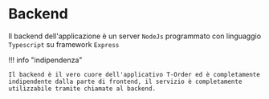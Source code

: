 # Backend

Il backend dell'applicazione è un server `NodeJs` programmato con linguaggio `Typescript` su framework `Express`

!!! info "indipendenza"

    Il backend è il vero cuore dell'applicativo T-Order ed è completamente indipendente dalla parte di frontend, il servizio è completamente utilizzabile tramite chiamate al backend.
